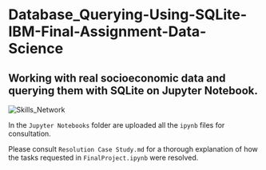 # Database_Querying-Using-SQLite-IBM-Final-Assignment-Data-Science  

## Working with real socioeconomic data and querying them with SQLite on Jupyter Notebook.  

![Skills_Network](https://cf-courses-data.s3.us.cloud-object-storage.appdomain.cloud/IBMSkillsNetwork-PY0221EN-Coursera/images/image.png)  

In the `Jupyter Notebooks` folder are uploaded all the `ipynb` files for consultation.  

Please consult `Resolution Case Study.md` for a thorough explanation of how the tasks requested in `FinalProject.ipynb` were resolved. 
